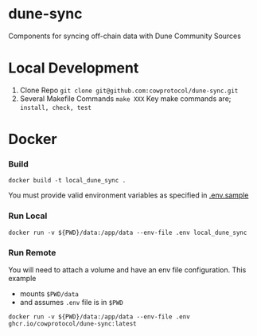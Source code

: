 # dune-sync

Components for syncing off-chain data with Dune Community Sources

# Local Development

1. Clone Repo `git clone git@github.com:cowprotocol/dune-sync.git`
2. Several Makefile Commands `make XXX`
   Key make commands are; `install, check, test`

# Docker

### Build

```shell
docker build -t local_dune_sync .
```

You must provide valid environment variables as specified in [.env.sample](.env.sample)

### Run Local

```shell
docker run -v ${PWD}/data:/app/data --env-file .env local_dune_sync
```

### Run Remote

You will need to attach a volume and have an env file configuration. This example

- mounts `$PWD/data`
- and assumes `.env` file is in `$PWD`

```shell
docker run -v ${PWD}/data:/app/data --env-file .env ghcr.io/cowprotocol/dune-sync:latest
```
